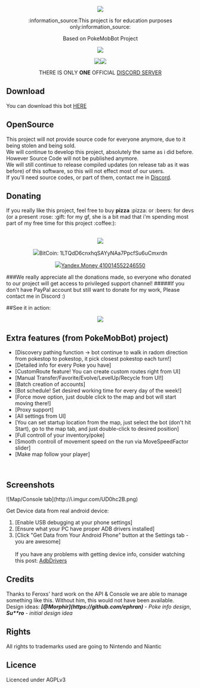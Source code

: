 <p align="center"><a href="https://github.com/Lunat1q/Catchem-PoGo/wiki"><img src="https://i.imgur.com/wittUbf.png" /></a></p>
<p align="center">:information_source:This project is for education purposes only:information_source:</p>
<p align="center">Based on PokeMobBot Project</p>
</p>

<p align="center"><a href="https://discord.gg/pPwxX8Q"><img src="https://discordapp.com/api/guilds/212977806819196938/widget.png?style=banner2"/></a></p>
<p align="center"><img src="https://img.shields.io/github/downloads/Lunat1q/Catchem-PoGo/total.svg"/><a href="https://github.com/Lunat1q/Catchem-PoGo/releases/latest"><img src="https://img.shields.io/github/downloads/Lunat1q/Catchem-PoGo/latest/total.svg"/></a></p>

<p align="center">THERE IS ONLY <b>ONE</b> OFFICIAL <a href="https://discord.gg/pPwxX8Q">DISCORD SERVER</a></p>

<h2>Download</h2>
You can download this bot  <a href="https://github.com/Lunat1q/Catchem-PoGo/releases/latest">HERE</a>

<h2>OpenSource</h2>
This project will not provide source code for everyone anymore, due to it being stolen and being sold.<br/>
We will continue to develop this project, absolutely the same as i did before.<br/>
However Source Code  will not be published anymore.<br/>
We will still continue to release compiled updates (on release tab as it was before) of this software, so this will not effect most of our users.<br/>
If you'll need source codes, or part of them, contact me in <a href="https://discord.gg/pPwxX8Q">Discord</a>.

<h2>Donating</h2>
If you really like this project, feel free to buy <b>pizza</b> :pizza: or :beers: for devs (or a present :rose: :gift: for my gf, she is a bit mad that i'm spending most part of my free time for this project :coffee:):<br/><br/>
<p align="center"><a href="https://www.paypal.com/cgi-bin/webscr?cmd=_s-xclick&hosted_button_id=RFAU4PYCAAGML"><img src="https://www.paypalobjects.com/en_US/GB/i/btn/btn_donateCC_LG.gif"/></a></p>
<p align="center"><img src="http://i.imgur.com/bP0Lxi4.png"/>BitCoin: 1LTQdD6cnxhqSAYyNAa7PpcfSu6uCmxrdn</p>
<p align="center"><a href="https://money.yandex.ru/transfer?_openstat=template%3Bimenu%3Bp2p"><img src="http://i.imgur.com/6n2la5V.png"/>Yandex.Money 410014552246550</a></p>
###We really appreciate all the donations made, so everyone who donated to our project will get access to privileged support channel!
#####If you don't have PayPal account but still want to donate for my work, Please contact me in Discord :)

##See it in action:
<p align="center"><a href="https://www.google.com/search?ie=UTF-8&q=Catchem&gws_rd=ssl#q=Catchem&newwindow=1&tbm=vid"><img src="http://i.imgur.com/3NzF9iV.png"/></a></p>

<h2>Extra features (from PokeMobBot) project)</h2>

 - [Discovery pathing function -> bot continue to walk in radom direction from pokestop to pokestop, it pick closest pokestop each turn!]
 - [Detailed info for every Poke you have]
 - [CustomRoute feature! You can create custom routes right from UI]
 - [Manual Transfer/Favorite/Evolve/LevelUp/Recycle from UI!]
 - [Batch creation of accounts]
 - [Bot schedule! Set desired working time for every day of the week!]
 - [Force move option, just double click to the map and bot will start moving there!]
 - [Proxy support]
 - [All settings from UI]
 - [You can set startup location from the map, just select the bot (don't hit Start), go to the map tab, and just double-click to desired position]
 - [Full controll of your inventory/poke]
 - [Smooth controll of movement speed on the run via MoveSpeedFactor slider]
 - [Make map follow your player]

<br/>
<h2>Screenshots</h2>
![Map/Console tab](http://i.imgur.com/UD0hc2B.png)<br/>

 
Get Device data from real android device:
 1. [Enable USB debugging at your phone settings]
 2. [Ensure what your PC have proper ADB drivers installed]
 3. [Click "Get Data from Your Android Phone" button at the Settings tab - you are awesome]
 <br/><br/>
If you have any problems with getting device info, consider watching this post: [AdbDrivers](http://forum.xda-developers.com/showthread.php?p=48915118#post48915118)

<h2>Credits</h2>
Thanks to Feroxs' hard work on the API & Console we are able to manage something like this.
Without him, this would not have been available.</br>
Design ideas: <i><b>[@Morphir](https://github.com/ephran)</b> - Poke info design</i>, <i><b>Su**ro</b> - initial design idea</i>

 
 
 <h2>Rights</h2>
 All rights to trademarks used are going to Nintendo and Niantic 


<h2>Licence</h2>
Licenced under AGPLv3
